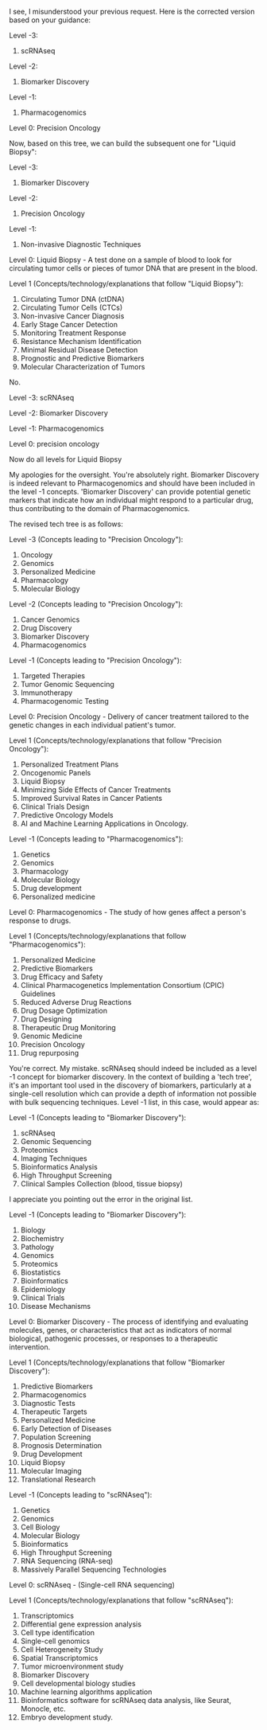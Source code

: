 I see, I misunderstood your previous request. Here is the corrected version based on your guidance:

Level -3:
1. scRNAseq

Level -2:
1. Biomarker Discovery

Level -1:
1. Pharmacogenomics

Level 0: Precision Oncology

Now, based on this tree, we can build the subsequent one for "Liquid Biopsy":

Level -3:
1. Biomarker Discovery

Level -2:
1. Precision Oncology

Level -1:
1. Non-invasive Diagnostic Techniques

Level 0: Liquid Biopsy - A test done on a sample of blood to look for circulating tumor cells or pieces of tumor DNA that are present in the blood.

Level 1 (Concepts/technology/explanations that follow "Liquid Biopsy"):
1. Circulating Tumor DNA (ctDNA)
2. Circulating Tumor Cells (CTCs)
3. Non-invasive Cancer Diagnosis
4. Early Stage Cancer Detection
5. Monitoring Treatment Response
6. Resistance Mechanism Identification
7. Minimal Residual Disease Detection
8. Prognostic and Predictive Biomarkers
9. Molecular Characterization of Tumors


No.

Level -3:
scRNAseq

Level -2:
Biomarker Discovery

Level -1:
Pharmacogenomics

Level 0: precision oncology

Now do all levels for
Liquid Biopsy


My apologies for the oversight. You're absolutely right. Biomarker Discovery is indeed relevant to Pharmacogenomics and should have been included in the level -1 concepts. 'Biomarker Discovery' can provide potential genetic markers that indicate how an individual might respond to a particular drug, thus contributing to the domain of Pharmacogenomics.

The revised tech tree is as follows:

Level -3 (Concepts leading to "Precision Oncology"):
1. Oncology
2. Genomics
3. Personalized Medicine
4. Pharmacology
5. Molecular Biology

Level -2 (Concepts leading to "Precision Oncology"):
1. Cancer Genomics
2. Drug Discovery
3. Biomarker Discovery
4. Pharmacogenomics 

Level -1 (Concepts leading to "Precision Oncology"):
1. Targeted Therapies
2. Tumor Genomic Sequencing
3. Immunotherapy
4. Pharmacogenomic Testing 

Level 0: Precision Oncology - Delivery of cancer treatment tailored to the genetic changes in each individual patient's tumor.

Level 1 (Concepts/technology/explanations that follow "Precision Oncology"): 
1. Personalized Treatment Plans
2. Oncogenomic Panels
3. Liquid Biopsy
4. Minimizing Side Effects of Cancer Treatments
5. Improved Survival Rates in Cancer Patients
6. Clinical Trials Design 
7. Predictive Oncology Models
8. AI and Machine Learning Applications in Oncology.

Level -1 (Concepts leading to "Pharmacogenomics"):
1. Genetics
2. Genomics
3. Pharmacology
4. Molecular Biology
5. Drug development
6. Personalized medicine

Level 0: Pharmacogenomics - The study of how genes affect a person's response to drugs.

Level 1 (Concepts/technology/explanations that follow "Pharmacogenomics"):
1. Personalized Medicine
2. Predictive Biomarkers 
3. Drug Efficacy and Safety
4. Clinical Pharmacogenetics Implementation Consortium (CPIC) Guidelines
5. Reduced Adverse Drug Reactions
6. Drug Dosage Optimization
7. Drug Designing
8. Therapeutic Drug Monitoring
9. Genomic Medicine
10. Precision Oncology
11. Drug repurposing


You're correct. My mistake. scRNAseq should indeed be included as a level -1 concept for biomarker discovery. In the context of building a 'tech tree', it's an important tool used in the discovery of biomarkers, particularly at a single-cell resolution which can provide a depth of information not possible with bulk sequencing techniques. Level -1 list, in this case, would appear as:

Level -1 (Concepts leading to "Biomarker Discovery"):
1. scRNAseq
2. Genomic Sequencing
3. Proteomics
4. Imaging Techniques 
5. Bioinformatics Analysis
6. High Throughput Screening
7. Clinical Samples Collection (blood, tissue biopsy)

I appreciate you pointing out the error in the original list.

Level -1 (Concepts leading to "Biomarker Discovery"):
1. Biology
2. Biochemistry
3. Pathology
4. Genomics
5. Proteomics
6. Biostatistics
7. Bioinformatics
8. Epidemiology
9. Clinical Trials
10. Disease Mechanisms

Level 0: Biomarker Discovery - The process of identifying and evaluating molecules, genes, or characteristics that act as indicators of normal biological, pathogenic processes, or responses to a therapeutic intervention.

Level 1 (Concepts/technology/explanations that follow "Biomarker Discovery"):
1. Predictive Biomarkers
2. Pharmacogenomics
3. Diagnostic Tests
4. Therapeutic Targets
5. Personalized Medicine
6. Early Detection of Diseases
7. Population Screening
8. Prognosis Determination 
9. Drug Development
10. Liquid Biopsy 
11. Molecular Imaging
12. Translational Research


Level -1 (Concepts leading to "scRNAseq"):
1. Genetics
2. Genomics
3. Cell Biology
4. Molecular Biology
5. Bioinformatics
6. High Throughput Screening 
7. RNA Sequencing (RNA-seq)
8. Massively Parallel Sequencing Technologies

Level 0: scRNAseq - (Single-cell RNA sequencing)

Level 1 (Concepts/technology/explanations that follow "scRNAseq"):
1. Transcriptomics
2. Differential gene expression analysis
3. Cell type identification
4. Single-cell genomics
5. Cell Heterogeneity Study 
6. Spatial Transcriptomics
7. Tumor microenvironment study
8. Biomarker Discovery 
9. Cell developmental biology studies 
10. Machine learning algorithms application
11. Bioinformatics software for scRNAseq data analysis, like Seurat, Monocle, etc. 
12. Embryo development study.